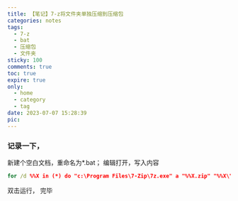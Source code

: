 ```yaml
---
title: 【笔记】7-z将文件夹单独压缩到压缩包
categories: notes
tags:
  - 7-z 
  - bat 
  - 压缩包 
  - 文件夹
sticky: 100
comments: true
toc: true
expire: true
only:
  - home
  - category
  - tag
date: 2023-07-07 15:28:39
pic:
---
```


### 记录一下，
新建个空白文档，重命名为*.bat；
编辑打开，写入内容
```bat
for /d %%X in (*) do "c:\Program Files\7-Zip\7z.exe" a "%%X.zip" "%%X\"

```
双击运行，
完毕